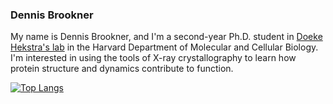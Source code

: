 ### Dennis Brookner

My name is Dennis Brookner, and I'm a second-year Ph.D. student in [Doeke Hekstra's lab](https://hekstralab.fas.harvard.edu/) in the Harvard Department of Molecular and Cellular Biology. I'm interested in using the tools of X-ray crystallography to learn how protein structure and dynamics contribute to function.


[![Top Langs](https://github-readme-stats.vercel.app/api/top-langs/?username=dennisbrookner)](https://github.com/anuraghazra/github-readme-stats)
